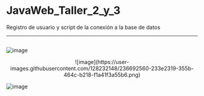# JavaWeb_Taller_2_y_3
Registro de usuario y script de la conexión a la base de datos
***
##
![image](https://user-images.githubusercontent.com/128232148/236692495-c04bb193-58ca-4e37-92a3-f3d8a77b3363.png)

<p align="center">
![image](https://user-images.githubusercontent.com/128232148/236692560-233e2319-355b-464c-b218-f1a41f3a55b6.png)
</p>

![image](https://user-images.githubusercontent.com/128232148/236692510-b9ce1773-329f-4ee1-b1b4-a16817aca87f.png)
